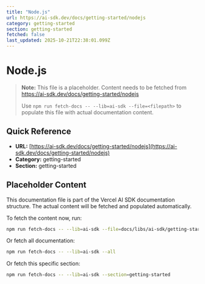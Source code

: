 ```yaml
---
title: "Node.js"
url: https://ai-sdk.dev/docs/getting-started/nodejs
category: getting-started
section: getting-started
fetched: false
last_updated: 2025-10-21T22:38:01.099Z
---
```


# Node.js

> **Note:** This file is a placeholder. Content needs to be fetched from https://ai-sdk.dev/docs/getting-started/nodejs
>
> Use `npm run fetch-docs -- --lib=ai-sdk --file=<filepath>` to populate this file with actual documentation content.

## Quick Reference

- **URL:** [https://ai-sdk.dev/docs/getting-started/nodejs](https://ai-sdk.dev/docs/getting-started/nodejs)
- **Category:** getting-started
- **Section:** getting-started

## Placeholder Content

This documentation file is part of the Vercel AI SDK documentation structure.
The actual content will be fetched and populated automatically.

To fetch the content now, run:

```bash
npm run fetch-docs -- --lib=ai-sdk --file=docs/libs/ai-sdk/getting-started/nodejs.md
```

Or fetch all documentation:

```bash
npm run fetch-docs -- --lib=ai-sdk --all
```

Or fetch this specific section:

```bash
npm run fetch-docs -- --lib=ai-sdk --section=getting-started
```
